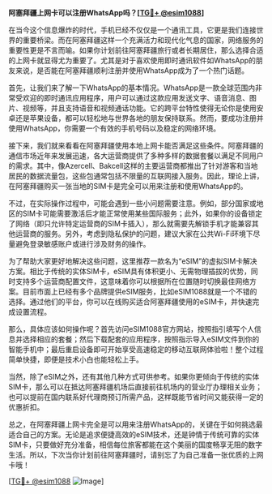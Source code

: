 **阿塞拜疆上网卡可以注册WhatsApp吗？[[TG💪+ @esim1088](https://t.me/s/esim1088)]**

在当今这个信息爆炸的时代，手机已经不仅仅是一个通讯工具，它更是我们连接世界的重要桥梁。而在阿塞拜疆这样一个充满活力和现代化气息的国家，网络服务的重要性更是不言而喻。如果你计划前往阿塞拜疆旅行或者长期居住，那么选择合适的上网卡就显得尤为重要了。尤其是对于喜欢使用即时通讯软件如WhatsApp的朋友来说，是否能在阿塞拜疆顺利注册并使用WhatsApp成为了一个热门话题。

首先，让我们来了解一下WhatsApp的基本情况。WhatsApp是一款全球范围内非常受欢迎的即时通讯应用程序，用户可以通过这款应用发送文字、语音消息、图片、视频等，并且支持语音和视频通话功能。它的跨平台特性使得无论你是使用安卓还是苹果设备，都可以轻松地与世界各地的朋友保持联系。然而，要成功注册并使用WhatsApp，你需要一个有效的手机号码以及稳定的网络环境。

接下来，我们就来看看在阿塞拜疆使用本地上网卡能否满足这些条件。阿塞拜疆的通信市场近年来发展迅速，各大运营商提供了多种多样的数据套餐以满足不同用户的需求。其中，像Azercell、Bakcell这样的主要运营商都推出了针对游客和当地居民的数据流量包，这些包通常包括不限量的互联网接入服务。因此，理论上讲，在阿塞拜疆购买一张当地的SIM卡是完全可以用来注册和使用WhatsApp的。

不过，在实际操作过程中，可能会遇到一些小问题需要注意。例如，部分国家或地区的SIM卡可能需要激活后才能正常使用某些国际服务；此外，如果你的设备锁定了网络（即只允许特定运营商的SIM卡插入），那么就需要先解锁手机才能兼容其他运营商的服务。另外，考虑到隐私保护的问题，建议大家在公共Wi-Fi环境下尽量避免登录敏感账户或进行涉及财务的操作。

为了帮助大家更好地解决这些问题，这里推荐一款名为“eSIM”的虚拟SIM卡解决方案。相比于传统的实体SIM卡，eSIM具有体积更小、无需物理插拔的优势，同时支持多个运营商配置文件，这意味着你可以根据所在位置随时切换最佳网络方案。目前市面上已经有多个品牌提供eSIM服务，比如eSIM1088就是一个不错的选择。通过他们的平台，你可以在线购买适合阿塞拜疆使用的eSIM卡，并快速完成设置流程。

那么，具体应该如何操作呢？首先访问eSIM1088官方网站，按照指引填写个人信息并选择相应的套餐；然后下载配套的应用程序，按照指示导入eSIM文件到你的智能手机中；最后重启设备即可开始享受高速稳定的移动互联网体验啦！整个过程简单快捷，即便是技术小白也能轻松上手。

当然，除了eSIM之外，还有其他几种方式可供参考。如果你更倾向于传统的实体SIM卡，那么可以在抵达阿塞拜疆机场后直接前往机场内的营业厅办理相关业务；也可以提前在国内联系好代理商预订所需产品，这样既能节省时间又能获得一定的优惠折扣。

总之，在阿塞拜疆上网卡完全是可以用来注册WhatsApp的，关键在于如何挑选最适合自己的方案。无论是追求便捷高效的eSIM技术，还是钟情于传统可靠的实体SIM卡，只要做好充分准备，相信每位旅客都能在这个美丽的国度畅享无阻的数字生活。所以，下次当你计划前往阿塞拜疆时，请别忘了为自己准备一张优质的上网卡哦！

[[TG💪+ @esim1088](https://t.me/s/esim1088) ![Image](https://i.postimg.cc/4NQfJmqS/Snipaste-2025-05-13-00-14-12.png)]